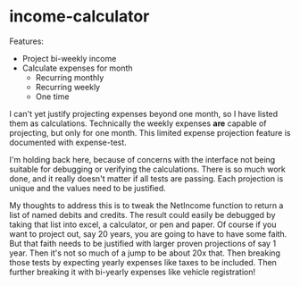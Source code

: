# income-calculator

Features:

- Project bi-weekly income
- Calculate expenses for month
    - Recurring monthly
    - Recurring weekly
    - One time
    
I can't yet justify projecting expenses beyond one month, so I have listed them as calculations. Technically the weekly expenses **are** capable of projecting, but only for one month. This limited expense projection feature is documented with expense-test.

I'm holding back here, because of concerns with the interface not being suitable for debugging or verifying the calculations. There is so much work done, and it really doesn't matter if all tests are passing. Each projection is unique and the values need to be justified.

My thoughts to address this is to tweak the NetIncome function to return a list of named debits and credits. The result could easily be debugged by taking that list into excel, a calculator, or pen and paper. Of course if you want to project out, say 20 years, you are going to have to have some faith. But that faith needs to be justified with larger proven projections of say 1 year. Then it's not so much of a jump to be about 20x that. Then breaking those tests by expecting yearly expenses like taxes to be included. Then further breaking it with bi-yearly expenses like vehicle registration!